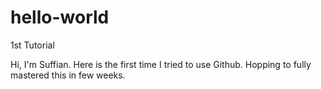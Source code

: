 # hello-world
1st Tutorial


Hi, I'm Suffian. Here is the first time I tried to use Github. Hopping to fully mastered this in few weeks.
